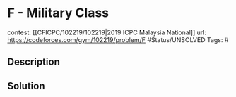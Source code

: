 # F - Military Class

contest: [[CFICPC/102219/102219|2019 ICPC Malaysia National]]
url: https://codeforces.com/gym/102219/problem/F
#Status/UNSOLVED
Tags: #

## Description

## Solution

